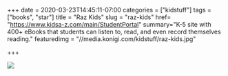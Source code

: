 +++
date = 2020-03-23T14:45:11-07:00
categories = ["kidstuff"]
tags = ["books", "star"]
title = "Raz Kids"
slug = "raz-kids"
href= "https://www.kidsa-z.com/main/StudentPortal"
summary="K-5 site with 400+ eBooks that students can listen to, read, and even record themselves reading."
featuredimg = "//media.konigi.com/kidstuff/raz-kids.jpg"

+++

<img src="//media.konigi.com/kidstuff/raz-kids.jpg" />
